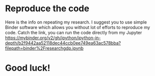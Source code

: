 # Reproduce the code
Here is the info on repeating my research.
I suggest you to use simple Binder software which allows you without lot of efforts to reproduce my code. Catch the link, you can run the code directly from my Jupyter https://mybinder.org/v2/gh/ipython/ipython-in-depth/b2f9442aa52118dec44ccb0ee749ea63ac578bba?filepath=binder%2Fresearchgdp.ipynb

# Good luck!

